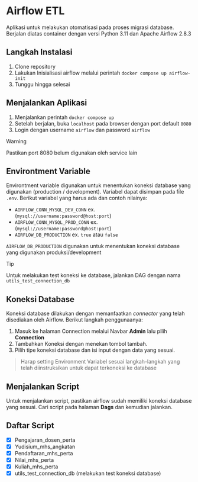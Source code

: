 # Airflow ETL

Aplikasi untuk melakukan otomatisasi pada proses migrasi database. Berjalan diatas container dengan versi Python 3.11 dan Apache Airflow 2.8.3

## Langkah Instalasi

1. Clone repository
2. Lakukan Inisialisasi airflow melalui perintah `docker compose up airflow-init`
3. Tunggu hingga selesai

## Menjalankan Aplikasi

1. Menjalankan perintah `docker compose up`
2. Setelah berjalan, buka `localhost` pada browser dengan port default `8080`
3. Login dengan username `airflow` dan password `airflow`

> [!WARNING]
> Pastikan port 8080 belum digunakan oleh service lain

## Environtment Variable

Environtment variable digunakan untuk menentukan koneksi database yang digunakan (production / development). Variabel dapat disimpan pada file `.env`. Berikut variabel yang harus ada dan contoh nilainya:

-   `AIRFLOW_CONN_MYSQL_DEV_CONN` ex. (`mysql://username:password@host:port`)
-   `AIRFLOW_CONN_MYSQL_PROD_CONN` ex. (`mysql://username:password@host:port`)
-   `AIRFLOW_DB_PRODUCTION` ex. `true` atau `false`

`AIRFLOW_DB_PRODUCTION` digunakan untuk menentukan koneksi database yang digunakan produksi/development

> [!TIP]
> Untuk melakukan test koneksi ke database, jalankan DAG dengan nama `utils_test_connection_db`

## Koneksi Database

Koneksi database dilakukan dengan memanfaatkan _connector_ yang telah disediakan oleh Airflow. Berikut langkah penggunaanya:

1. Masuk ke halaman Connection melalui Navbar **Admin** lalu pilih **Connection**
2. Tambahkan Koneksi dengan menekan tombol tambah.
3. Pilih tipe koneksi database dan isi input dengan data yang sesuai.

> Harap setting Environment Variabel sesuai langkah-langkah yang telah diinstruksikan untuk dapat terkoneksi ke database

## Menjalankan Script

Untuk menjalankan script, pastikan airflow sudah memiliki koneksi database yang sesuai. Cari script pada halaman **Dags** dan kemudian jalankan.

## Daftar Script

-   [x] Pengajaran_dosen_perta
-   [x] Yudisium_mhs_angkatan
-   [x] Pendaftaran_mhs_perta
-   [x] Nilai_mhs_perta
-   [x] Kuliah_mhs_perta
-   [x] utils_test_connection_db (melakukan test koneksi database)
